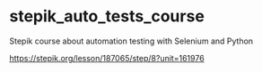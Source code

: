 # stepik_auto_tests_course
Stepik course about automation testing with Selenium and Python

https://stepik.org/lesson/187065/step/8?unit=161976